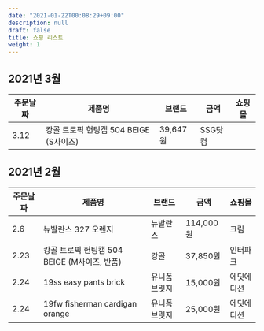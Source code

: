 ```yaml
---
date: "2021-01-22T00:08:29+09:00"
description: null
draft: false
title: 쇼핑 리스트
weight: 1
---
```


## 2021년 3월
| 주문날짜 | 제품명 | 브랜드 | 금액 | 쇼핑몰 |  
| -------- | ------ | ------ | ---- | ------ |
| 3.12     | 캉골 트로픽 헌팅캡 504 BEIGE (S사이즈) | 39,647원 | SSG닷컴 |

## 2021년 2월
| 주문날짜 | 제품명 | 브랜드 | 금액 | 쇼핑몰 |  
| -------- | ------ | ------ | ---- | ------ |
| 2.6      | 뉴발란스 327 오렌지 | 뉴발란스 | 114,000원 | 크림 |
| 2.23     | 캉골 트로픽 헌팅캡 504 BEIGE (M사이즈, 반품) | 캉골 | 37,850원 | 인터파크 |
| 2.24     | 19ss easy pants brick | 유니폼브릿지 | 15,000원 | 에딧에디션 | 
| 2.24     | 19fw fisherman cardigan orange | 유니폼 브릿지 | 25,000원 | 에딧에디션 |